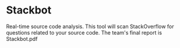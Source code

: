 # Stackbot
Real-time source code analysis. This tool will scan StackOverflow for questions related to your source code.
The team's final report is Stackbot.pdf
